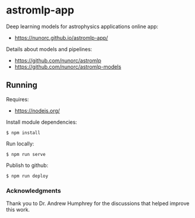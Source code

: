 
# astromlp-app

Deep learning models for astrophysics applications online app:

*  https://nunorc.github.io/astromlp-app/

Details about models and pipelines:

* https://github.com/nunorc/astromlp
* https://github.com/nunorc/astromlp-models

## Running

Requires:

* https://nodejs.org/

Install module dependencies:

    $ npm install

Run locally:

    $ npm run serve

Publish to github:

    $ npm run deploy

### Acknowledgments

Thank you to Dr. Andrew Humphrey for the discussions that helped improve
this work.

